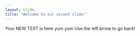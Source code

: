 ```yaml
---
layout: slide
title: "Welcome to our second slide!"
---
```

Your NEW TEXT is here yum yum
Use the left arrow to go back!
